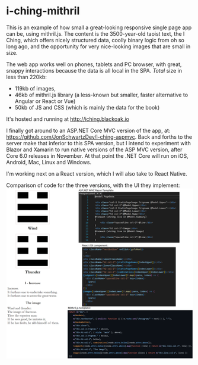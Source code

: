 # i-ching-mithril
This is an example of how small a great-looking responsive single page app can be, using mithril.js. The content is the 3500-year-old taoist text, the I Ching, which offers nicely structured data, coolly binary logic from oh so long ago, and the opportunity for very nice-looking images that are small in size. 

The web app works well on phones, tablets and PC browser, with great, snappy interactions because the data is all local in the SPA. *Total* size in less than 220kb: 

- 119kb of images, 
- 46kb of mithril.js library (a less-known but smaller, faster alternative to Angular or React or Vue)
- 50kb of JS and CSS (which is mainly the data for the book)

It's hosted and running at http://iching.blackoak.io

I finally got around to an ASP.NET Core MVC version of the app, at: https://github.com/JonSchwartzDev/i-ching-aspmvc. Back and forths to the server make that inferior to this SPA version, but I intend to experiment with Blazor and Xamarin to run native versions of the ASP MVC version, after Core 6.0 releases in November. At that point the .NET Core will run on iOS, Android, Mac, Linux and Windows. 

I'm working next on a React version, which I will also take to React Native.

Comparison of code for the three versions, with the UI they implement:
![Comparison of code for the three versions, with the UI they implement](https://github.com/JonSchwartzDev/i-ching-mithril/blob/master/iChing%20hexagram%20in%20three%20versions.png)
